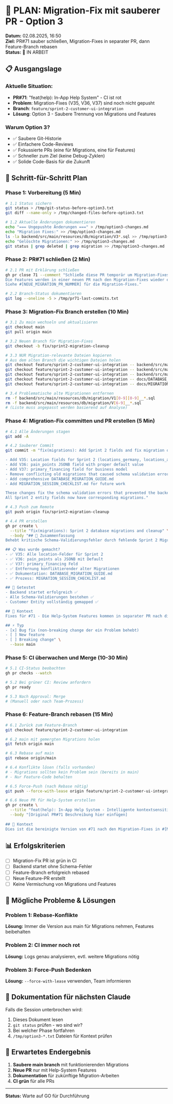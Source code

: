 # 🔧 PLAN: Migration-Fix mit sauberer PR - Option 3

**Datum:** 02.08.2025, 16:50  
**Ziel:** PR#71 sauber schließen, Migration-Fixes in separater PR, dann Feature-Branch rebasen  
**Status:** 🔄 IN ARBEIT

## 📋 Ausgangslage

### Aktuelle Situation:
- **PR#71**: "feat(help): In-App Help System" - CI ist rot
- **Problem**: Migration-Fixes (V35, V36, V37) sind noch nicht gepusht
- **Branch**: `feature/sprint-2-customer-ui-integration`
- **Lösung**: Option 3 - Saubere Trennung von Migrations und Features

### Warum Option 3?
- ✅ Saubere Git-Historie
- ✅ Einfachere Code-Reviews  
- ✅ Fokussierte PRs (eine für Migrations, eine für Features)
- ✅ Schneller zum Ziel (keine Debug-Zyklen)
- ✅ Solide Code-Basis für die Zukunft

## 🚀 Schritt-für-Schritt Plan

### Phase 1: Vorbereitung (5 Min)
```bash
# 1.1 Status sichern
git status > /tmp/git-status-before-option3.txt
git diff --name-only > /tmp/changed-files-before-option3.txt

# 1.2 Aktuelle Änderungen dokumentieren
echo "=== Ungepushte Änderungen ===" > /tmp/option3-changes.md
echo "Migration Fixes:" >> /tmp/option3-changes.md
ls -la backend/src/main/resources/db/migration/V3*.sql >> /tmp/option3-changes.md
echo "Gelöschte Migrationen:" >> /tmp/option3-changes.md
git status | grep deleted | grep migration >> /tmp/option3-changes.md
```

### Phase 2: PR#71 schließen (2 Min)
```bash
# 2.1 PR mit Erklärung schließen
gh pr close 71 --comment "Schließe diese PR temporär um Migration-Fixes sauber zu trennen.
Die Features werden in einer neuen PR nach den Migration-Fixes wieder eingereicht.
Siehe #[NEUE_MIGRATION_PR_NUMMER] für die Migration-Fixes."

# 2.2 Branch-Status dokumentieren
git log --oneline -5 > /tmp/pr71-last-commits.txt
```

### Phase 3: Migration-Fix Branch erstellen (10 Min)
```bash
# 3.1 Zu main wechseln und aktualisieren
git checkout main
git pull origin main

# 3.2 Neuen Branch für Migration-Fixes
git checkout -b fix/sprint2-migration-cleanup

# 3.3 NUR Migration-relevante Dateien kopieren
# Aus dem alten Branch die wichtigen Dateien holen
git checkout feature/sprint-2-customer-ui-integration -- backend/src/main/resources/db/migration/V35__add_sprint2_location_fields.sql
git checkout feature/sprint-2-customer-ui-integration -- backend/src/main/resources/db/migration/V36__add_sprint2_pain_points_field.sql
git checkout feature/sprint-2-customer-ui-integration -- backend/src/main/resources/db/migration/V37__add_remaining_sprint2_fields.sql
git checkout feature/sprint-2-customer-ui-integration -- docs/DATABASE_MIGRATION_GUIDE.md
git checkout feature/sprint-2-customer-ui-integration -- docs/MIGRATION_SESSION_CHECKLIST.md

# 3.4 Problematische alte Migrationen entfernen
rm -f backend/src/main/resources/db/migration/V1[0-9][0-9]__*.sql
rm -f backend/src/main/resources/db/migration/V[6-9]__*.sql
# (Liste muss angepasst werden basierend auf Analyse)
```

### Phase 4: Migration-Fix committen und PR erstellen (5 Min)
```bash
# 4.1 Alle Änderungen stagen
git add -A

# 4.2 Sauberer Commit
git commit -m "fix(migrations): Add Sprint 2 fields and fix migration order

- Add V35: Location fields for Sprint 2 (locations_germany, locations_austria, etc.)
- Add V36: pain_points JSONB field with proper default value
- Add V37: primary_financing field for business model
- Remove conflicting old migrations that caused schema validation errors
- Add comprehensive DATABASE_MIGRATION_GUIDE.md
- Add MIGRATION_SESSION_CHECKLIST.md for future work

These changes fix the schema validation errors that prevented the backend from starting.
All Sprint 2 entity fields now have corresponding migrations."

# 4.3 Push zum Remote
git push origin fix/sprint2-migration-cleanup

# 4.4 PR erstellen
gh pr create \
  --title "fix(migrations): Sprint 2 database migrations and cleanup" \
  --body "## 🎯 Zusammenfassung
Behebt kritische Schema-Validierungsfehler durch fehlende Sprint 2 Migrationen.

## 📋 Was wurde gemacht?
- ✅ V35: Alle location-Felder für Sprint 2
- ✅ V36: pain_points als JSONB mit Default 
- ✅ V37: primary_financing Feld
- ✅ Entfernung konfliktierender alter Migrationen
- ✅ Dokumentation: DATABASE_MIGRATION_GUIDE.md
- ✅ Prozess: MIGRATION_SESSION_CHECKLIST.md

## 🧪 Getestet
- Backend startet erfolgreich ✅
- Alle Schema-Validierungen bestehen ✅
- Customer Entity vollständig gemapped ✅

## 🔗 Kontext
Fixes für #71 - Die Help-System Features kommen in separater PR nach diesem Fix.

## ⚡ Typ
- [x] Bug fix (non-breaking change der ein Problem behebt)
- [ ] New feature
- [ ] Breaking change" \
  --base main
```

### Phase 5: CI überwachen und Merge (10-30 Min)
```bash
# 5.1 CI-Status beobachten
gh pr checks --watch

# 5.2 Bei grüner CI: Review anfordern
gh pr ready

# 5.3 Nach Approval: Merge
# (Manuell oder nach Team-Prozess)
```

### Phase 6: Feature-Branch rebasen (15 Min)
```bash
# 6.1 Zurück zum Feature-Branch
git checkout feature/sprint-2-customer-ui-integration

# 6.2 main mit gemergten Migrations holen
git fetch origin main

# 6.3 Rebase auf main
git rebase origin/main

# 6.4 Konflikte lösen (falls vorhanden)
# - Migrations sollten kein Problem sein (bereits in main)
# - Nur Feature-Code behalten

# 6.5 Force-Push (nach Rebase nötig)
git push --force-with-lease origin feature/sprint-2-customer-ui-integration

# 6.6 Neue PR für Help-System erstellen
gh pr create \
  --title "feat(help): In-App Help System - Intelligente kontextsensitive Hilfe" \
  --body "[Original PR#71 Beschreibung hier einfügen]
  
## 🔗 Kontext
Dies ist die bereinigte Version von #71 nach den Migration-Fixes in #[MIGRATION_PR_NUMMER]"
```

## 📊 Erfolgskriterien

- [ ] Migration-Fix PR ist grün in CI
- [ ] Backend startet ohne Schema-Fehler
- [ ] Feature-Branch erfolgreich rebased
- [ ] Neue Feature-PR erstellt
- [ ] Keine Vermischung von Migrations und Features

## 🚨 Mögliche Probleme & Lösungen

### Problem 1: Rebase-Konflikte
**Lösung:** Immer die Version aus main für Migrations nehmen, Features beibehalten

### Problem 2: CI immer noch rot
**Lösung:** Logs genau analysieren, evtl. weitere Migrations nötig

### Problem 3: Force-Push Bedenken
**Lösung:** `--force-with-lease` verwenden, Team informieren

## 📝 Dokumentation für nächsten Claude

Falls die Session unterbrochen wird:
1. Dieses Dokument lesen
2. `git status` prüfen - wo sind wir?
3. Bei welcher Phase fortfahren
4. `/tmp/option3-*.txt` Dateien für Kontext prüfen

## 🎯 Erwartetes Endergebnis

1. **Saubere main branch** mit funktionierenden Migrations
2. **Neue PR** nur mit Help-System Features
3. **Dokumentation** für zukünftige Migration-Arbeiten
4. **CI grün** für alle PRs

---
**Status:** Warte auf GO für Durchführung